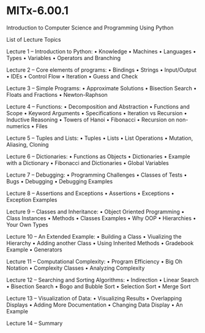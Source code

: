 # MITx-6.00.1
Introduction to Computer Science and Programming Using Python 



List of Lecture Topics

Lecture 1 – Introduction to Python:
• Knowledge
• Machines
• Languages
• Types
• Variables
• Operators and Branching

Lecture 2 – Core elements of programs:
• Bindings
• Strings
• Input/Output
• IDEs
• Control Flow
• Iteration
• Guess and Check

Lecture 3 – Simple Programs:
• Approximate Solutions
• Bisection Search
• Floats and Fractions
• Newton-Raphson

Lecture 4 – Functions:
• Decomposition and Abstraction
• Functions and Scope
• Keyword Arguments
• Specifications
• Iteration vs Recursion
• Inductive Reasoning
• Towers of Hanoi
• Fibonacci
• Recursion on non-numerics
• Files

Lecture 5 – Tuples and Lists:
• Tuples
• Lists
• List Operations
• Mutation, Aliasing, Cloning

Lecture 6 – Dictionaries:
• Functions as Objects
• Dictionaries
• Example with a Dictionary
• Fibonacci and Dictionaries
• Global Variables

Lecture 7 – Debugging:
• Programming Challenges
• Classes of Tests
• Bugs
• Debugging
• Debugging Examples

Lecture 8 – Assertions and Exceptions
• Assertions
• Exceptions
• Exception Examples

Lecture 9 – Classes and Inheritance:
• Object Oriented Programming
• Class Instances
• Methods
• Classes Examples
• Why OOP
• Hierarchies
• Your Own Types

Lecture 10 – An Extended Example:
• Building a Class
• Viualizing the Hierarchy
• Adding another Class
• Using Inherited Methods
• Gradebook Example
• Generators

Lecture 11 – Computational Complexity:
• Program Efficiency
• Big Oh Notation
• Complexity Classes
• Analyzing Complexity

Lecture 12 – Searching and Sorting Algorithms:
• Indirection
• Linear Search
• Bisection Search
• Bogo and Bubble Sort
• Selection Sort
• Merge Sort

Lecture 13 – Visualization of Data:
• Visualizing Results
• Overlapping Displays
• Adding More Documentation
• Changing Data Display
• An Example

Lecture 14 – Summary

